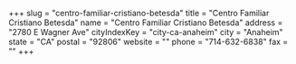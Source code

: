 +++
slug = "centro-familiar-cristiano-betesda"
title = "Centro Familiar Cristiano Betesda"
name = "Centro Familiar Cristiano Betesda"
address = "2780 E Wagner Ave"
cityIndexKey = "city-ca-anaheim"
city = "Anaheim"
state = "CA"
postal = "92806"
website = ""
phone = "714-632-6838"
fax = ""
+++
